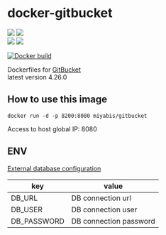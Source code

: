 # docker-gitbucket

[![](https://images.microbadger.com/badges/version/miyabis/gitbucket.svg)](https://microbadger.com/images/miyabis/gitbucket "Get your own version badge on microbadger.com")
[![](https://images.microbadger.com/badges/image/miyabis/gitbucket.svg)](https://microbadger.com/images/miyabis/gitbucket "Get your own image badge on microbadger.com")  
[![](https://images.microbadger.com/badges/version/miyabis/gitbucket:v4.16.0.svg)](https://microbadger.com/images/miyabis/gitbucket:v4.16.0 "Get your own version badge on microbadger.com")
[![](https://images.microbadger.com/badges/image/miyabis/gitbucket:v4.16.0.svg)](https://microbadger.com/images/miyabis/gitbucket:v4.16.0 "Get your own image badge on microbadger.com")

[![Docker build](http://dockeri.co/image/miyabis/gitbucket)](https://registry.hub.docker.com/u/miyabis/gitbucket/)

Dockerfiles for [GitBucket](https://github.com/takezoe/gitbucket)  
latest version 4.26.0

## How to use this image

```
docker run -d -p 8200:8080 miyabis/gitbucket
```

Access to host global IP: 8080

## ENV

[External database configuration](https://github.com/gitbucket/gitbucket/wiki/External-database-configuration)

| key         | value |
|-------------|-------|
| DB_URL      | DB connection url |
| DB_USER     | DB connection user |
| DB_PASSWORD | DB connection password |
